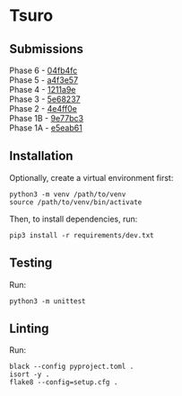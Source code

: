 # Tsuro

## Submissions

Phase 6 - [04fb4fc](https://github.ccs.neu.edu/cs4500-fall2019-neu/418-IM-A-TEAPOT/commit/04fb4fc61b72af7dc3a7b9a3998cf1259dc68894)  
Phase 5 - [a4f3e57](https://github.ccs.neu.edu/cs4500-fall2019-neu/418-IM-A-TEAPOT/commit/a4f3e576dc355e3713397d3538054866fc720b9e)  
Phase 4 - [1211a9e](https://github.ccs.neu.edu/cs4500-fall2019-neu/418-IM-A-TEAPOT/commit/1211a9e7dd227e643b2511bd545d9815cadda443)  
Phase 3 - [5e68237](https://github.ccs.neu.edu/cs4500-fall2019-neu/418-IM-A-TEAPOT/commit/5e68237f379c4872f76363624b3d4f042999bafb)  
Phase 2 - [4e4ff0e](https://github.ccs.neu.edu/cs4500-fall2019-neu/418-IM-A-TEAPOT/commit/4e4ff0e5834ea407b345cb183e2e3a968d85c379)  
Phase 1B - [9e77bc3](https://github.ccs.neu.edu/cs4500-fall2019-neu/418-IM-A-TEAPOT/commit/9e77bc39b4e6966138fe986a0c71b5500988f637)  
Phase 1A - [e5eab61](https://github.ccs.neu.edu/cs4500-fall2019-neu/418-IM-A-TEAPOT/commit/e5eab61df32070b4fcb8be84127bea6d0a9bbeb4)  

## Installation

Optionally, create a virtual environment first:

    python3 -m venv /path/to/venv
    source /path/to/venv/bin/activate

Then, to install dependencies, run:

    pip3 install -r requirements/dev.txt

## Testing

Run:

    python3 -m unittest

## Linting

Run:

    black --config pyproject.toml .
    isort -y .
    flake8 --config=setup.cfg .
